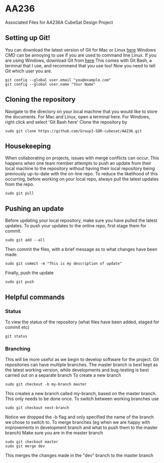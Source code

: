 # AA236
Associated Files for AA236A CubeSat Design Project

## Setting up Git!
You can download the latest version of Git for Mac or Linux [here](https://git-scm.com/downloads)
Windows CMD can be annoying to use if you are used to command line Linux. If you are using Windows, download Git from [here](https://gitforwindows.org/)
This comes with Git Bash, a terminal that I use, and recommend that you use too!
Now you need to tell Git which user you are.
```
git config --global user.email "you@example.com"
git config --global user.name "Your Name"
```

## Cloning the repository
Navigate to the directory on your local machine that you would like to store the documents.
For Mac and Linux, open a terminal here. For Windows, right click and select 'Git Bash here'
Clone the repository by
```
sudo git clone https://github.com/Group3-SDR-cubesat/AA236.git
```

## Housekeeping
When collaborating on projects, issues with merge conflicts can occur. This happens when one team member attempts to push an update from their local machine to the repository without having their local repository being previously up-to-date with the on-line repo.
To reduce the likelihood of this occurring, before working on your local repo, always pull the latest updates from the repo.
```
sudo git pull
```

## Pushing an update
Before updating your local repository, make sure you have pulled the latest updates.
To push your updates to the online repo, first stage them for commit.
```
sudo git add --all
```
Then commit the files, with a brief message as to what changes have been made.
```
sudo git commit -m "This is my description of update"
```
Finally, push the update
```
sudo git push
```

## Helpful commands
### Status
To view the status of the repository (what files have been added, staged for commit etc)
```
git status
```
### Branching
This will be more useful as we begin to develop software for the project.
Git repositories can have multiple branches. The master branch is best kept as the latest working version, while developments and bug-testing is best carried out on a separate branch
To create a new branch
```
sudo git checkout -b my-branch master
```
This creates a new branch called my-branch, based on the master branch. This only needs to be done once.
To switch between working branches use
```
sudo git checkout next-branch
```
Notice we dropped the -b flag and only specified the name of the branch we chose to switch to.
To merge branches (eg when we are happy with improvements in development branch and what to push them to the master branch)
Make sure you are in the master branch
```
sudo git checkout master
sudo git merge dev
```
This merges the changes made in the "dev" branch to the master branch